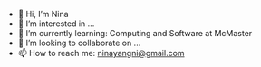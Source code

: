 - 👋 Hi, I’m Nina
- 👀 I’m interested in ...
- 🌱 I’m currently learning: Computing and Software at McMaster
- 💞️ I’m looking to collaborate on ...
- 📫 How to reach me: ninayangni@gmail.com

<!---
Gincral/Gincral is a ✨ special ✨ repository because its `README.md` (this file) appears on your GitHub profile.
You can click the Preview link to take a look at your changes.
--->
